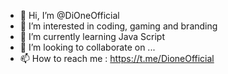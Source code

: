 - 👋 Hi, I’m @DiOneOfficial
- 👀 I’m interested in coding, gaming and branding
- 🌱 I’m currently learning Java Script
- 💞️ I’m looking to collaborate on ...
- 📫 How to reach me : https://t.me/DioneOfficial

<!---
DiOneOfficial/DiOneOfficial is a ✨ special ✨ repository because its `README.md` (this file) appears on your GitHub profile.
You can click the Preview link to take a look at your changes.
--->
